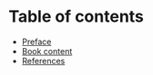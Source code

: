 # Table of contents

* [Preface](README.md)
* [Book content](book-content.md)
* [References](references.md)

